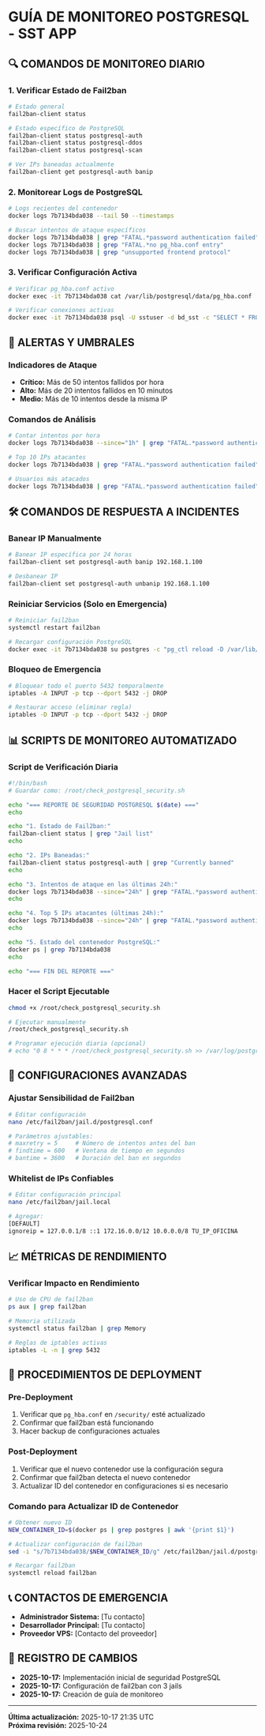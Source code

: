 # GUÍA DE MONITOREO POSTGRESQL - SST APP

## 🔍 COMANDOS DE MONITOREO DIARIO

### 1. Verificar Estado de Fail2ban
```bash
# Estado general
fail2ban-client status

# Estado específico de PostgreSQL
fail2ban-client status postgresql-auth
fail2ban-client status postgresql-ddos
fail2ban-client status postgresql-scan

# Ver IPs baneadas actualmente
fail2ban-client get postgresql-auth banip
```

### 2. Monitorear Logs de PostgreSQL
```bash
# Logs recientes del contenedor
docker logs 7b7134bda038 --tail 50 --timestamps

# Buscar intentos de ataque específicos
docker logs 7b7134bda038 | grep "FATAL.*password authentication failed"
docker logs 7b7134bda038 | grep "FATAL.*no pg_hba.conf entry"
docker logs 7b7134bda038 | grep "unsupported frontend protocol"
```

### 3. Verificar Configuración Activa
```bash
# Verificar pg_hba.conf activo
docker exec -it 7b7134bda038 cat /var/lib/postgresql/data/pg_hba.conf

# Verificar conexiones activas
docker exec -it 7b7134bda038 psql -U sstuser -d bd_sst -c "SELECT * FROM pg_stat_activity;"
```

## 🚨 ALERTAS Y UMBRALES

### Indicadores de Ataque
- **Crítico:** Más de 50 intentos fallidos por hora
- **Alto:** Más de 20 intentos fallidos en 10 minutos
- **Medio:** Más de 10 intentos desde la misma IP

### Comandos de Análisis
```bash
# Contar intentos por hora
docker logs 7b7134bda038 --since="1h" | grep "FATAL.*password authentication failed" | wc -l

# Top 10 IPs atacantes
docker logs 7b7134bda038 | grep "FATAL.*password authentication failed" | grep -oP 'client_hostname.*?\K[0-9.]+' | sort | uniq -c | sort -nr | head -10

# Usuarios más atacados
docker logs 7b7134bda038 | grep "FATAL.*password authentication failed" | grep -oP 'user ".*?"' | sort | uniq -c | sort -nr
```

## 🛠️ COMANDOS DE RESPUESTA A INCIDENTES

### Banear IP Manualmente
```bash
# Banear IP específica por 24 horas
fail2ban-client set postgresql-auth banip 192.168.1.100

# Desbanear IP
fail2ban-client set postgresql-auth unbanip 192.168.1.100
```

### Reiniciar Servicios (Solo en Emergencia)
```bash
# Reiniciar fail2ban
systemctl restart fail2ban

# Recargar configuración PostgreSQL
docker exec -it 7b7134bda038 su postgres -c "pg_ctl reload -D /var/lib/postgresql/data"
```

### Bloqueo de Emergencia
```bash
# Bloquear todo el puerto 5432 temporalmente
iptables -A INPUT -p tcp --dport 5432 -j DROP

# Restaurar acceso (eliminar regla)
iptables -D INPUT -p tcp --dport 5432 -j DROP
```

## 📊 SCRIPTS DE MONITOREO AUTOMATIZADO

### Script de Verificación Diaria
```bash
#!/bin/bash
# Guardar como: /root/check_postgresql_security.sh

echo "=== REPORTE DE SEGURIDAD POSTGRESQL $(date) ==="
echo

echo "1. Estado de Fail2ban:"
fail2ban-client status | grep "Jail list"
echo

echo "2. IPs Baneadas:"
fail2ban-client status postgresql-auth | grep "Currently banned"
echo

echo "3. Intentos de ataque en las últimas 24h:"
docker logs 7b7134bda038 --since="24h" | grep "FATAL.*password authentication failed" | wc -l
echo

echo "4. Top 5 IPs atacantes (últimas 24h):"
docker logs 7b7134bda038 --since="24h" | grep "FATAL.*password authentication failed" | grep -oP 'client_hostname.*?\K[0-9.]+' | sort | uniq -c | sort -nr | head -5
echo

echo "5. Estado del contenedor PostgreSQL:"
docker ps | grep 7b7134bda038
echo

echo "=== FIN DEL REPORTE ==="
```

### Hacer el Script Ejecutable
```bash
chmod +x /root/check_postgresql_security.sh

# Ejecutar manualmente
/root/check_postgresql_security.sh

# Programar ejecución diaria (opcional)
# echo "0 8 * * * /root/check_postgresql_security.sh >> /var/log/postgresql_security.log" | crontab -
```

## 🔧 CONFIGURACIONES AVANZADAS

### Ajustar Sensibilidad de Fail2ban
```bash
# Editar configuración
nano /etc/fail2ban/jail.d/postgresql.conf

# Parámetros ajustables:
# maxretry = 5     # Número de intentos antes del ban
# findtime = 600   # Ventana de tiempo en segundos
# bantime = 3600   # Duración del ban en segundos
```

### Whitelist de IPs Confiables
```bash
# Editar configuración principal
nano /etc/fail2ban/jail.local

# Agregar:
[DEFAULT]
ignoreip = 127.0.0.1/8 ::1 172.16.0.0/12 10.0.0.0/8 TU_IP_OFICINA
```

## 📈 MÉTRICAS DE RENDIMIENTO

### Verificar Impacto en Rendimiento
```bash
# Uso de CPU de fail2ban
ps aux | grep fail2ban

# Memoria utilizada
systemctl status fail2ban | grep Memory

# Reglas de iptables activas
iptables -L -n | grep 5432
```

## 🚀 PROCEDIMIENTOS DE DEPLOYMENT

### Pre-Deployment
1. Verificar que `pg_hba.conf` en `/security/` esté actualizado
2. Confirmar que fail2ban está funcionando
3. Hacer backup de configuraciones actuales

### Post-Deployment
1. Verificar que el nuevo contenedor use la configuración segura
2. Confirmar que fail2ban detecta el nuevo contenedor
3. Actualizar ID del contenedor en configuraciones si es necesario

### Comando para Actualizar ID de Contenedor
```bash
# Obtener nuevo ID
NEW_CONTAINER_ID=$(docker ps | grep postgres | awk '{print $1}')

# Actualizar configuración de fail2ban
sed -i "s/7b7134bda038/$NEW_CONTAINER_ID/g" /etc/fail2ban/jail.d/postgresql.conf

# Recargar fail2ban
systemctl reload fail2ban
```

## 📞 CONTACTOS DE EMERGENCIA

- **Administrador Sistema:** [Tu contacto]
- **Desarrollador Principal:** [Tu contacto]
- **Proveedor VPS:** [Contacto del proveedor]

## 📝 REGISTRO DE CAMBIOS

- **2025-10-17:** Implementación inicial de seguridad PostgreSQL
- **2025-10-17:** Configuración de fail2ban con 3 jails
- **2025-10-17:** Creación de guía de monitoreo

---

**Última actualización:** 2025-10-17 21:35 UTC  
**Próxima revisión:** 2025-10-24
